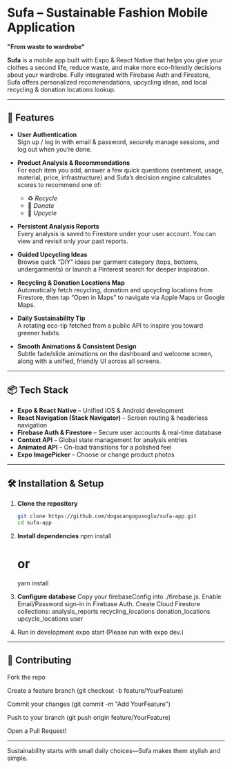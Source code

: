 # Sufa – Sustainable Fashion Mobile Application
**"From waste to wardrobe"**

**Sufa** is a mobile app built with Expo & React Native that helps you give your clothes a second life, reduce waste, and make more eco-friendly decisions about your wardrobe. Fully integrated with Firebase Auth and Firestore, Sufa offers personalized recommendations, upcycling ideas, and local recycling & donation locations lookup.

---

## 🚀 Features

- **User Authentication**  
  Sign up / log in with email & password, securely manage sessions, and log out when you’re done.

- **Product Analysis & Recommendations**  
  For each item you add, answer a few quick questions (sentiment, usage, material, price, infrastructure) and Sufa’s decision engine calculates scores to recommend one of:  
  - ♻️ *Recycle*  
  - 🎁 *Donate*  
  - 🎨 *Upcycle*

- **Persistent Analysis Reports**  
  Every analysis is saved to Firestore under your user account. You can view and revisit only *your* past reports.

- **Guided Upcycling Ideas**  
  Browse quick “DIY” ideas per garment category (tops, bottoms, undergarments) or launch a Pinterest search for deeper inspiration.

- **Recycling & Donation Locations Map**  
  Automatically fetch recycling, donation and upcycling locations from Firestore, then tap “Open in Maps” to navigate via Apple Maps or Google Maps.

- **Daily Sustainability Tip**  
  A rotating eco-tip fetched from a public API to inspire you toward greener habits.

- **Smooth Animations & Consistent Design**  
  Subtle fade/slide animations on the dashboard and welcome screen, along with a unified, friendly UI across all screens.

---

## 📦 Tech Stack

- **Expo & React Native** – Unified iOS & Android development  
- **React Navigation (Stack Navigator)** – Screen routing & headerless navigation  
- **Firebase Auth & Firestore** – Secure user accounts & real-time database  
- **Context API** – Global state management for analysis entries  
- **Animated API** – On-load transitions for a polished feel  
- **Expo ImagePicker** – Choose or change product photos  

---

## 🛠 Installation & Setup

1. **Clone the repository**  
   ```bash
   git clone https://github.com/dogacangogusoglu/sufa-app.git
   cd sufa-app

2. **Install dependencies**
   npm install
   # or
   yarn install

3. **Configure database**
   Copy your firebaseConfig into ./firebase.js.
   Enable Email/Password sign-in in Firebase Auth.
   Create Cloud Firestore collections:
                                      analysis_reports
                                      recycling_locations
                                      donation_locations
                                      upcycle_locations
                                      user

 4. Run in development
      expo start
      (Please run with expo dev.)

 ---

## 🤝 Contributing

Fork the repo

Create a feature branch (git checkout -b feature/YourFeature)

Commit your changes (git commit -m "Add YourFeature")

Push to your branch (git push origin feature/YourFeature)

Open a Pull Request!

 ---
 
Sustainability starts with small daily choices—Sufa makes them stylish and simple. 
